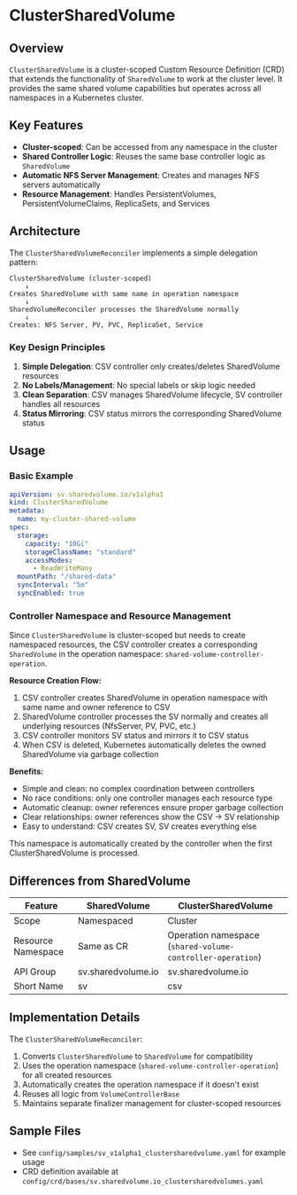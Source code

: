 # ClusterSharedVolume

## Overview

`ClusterSharedVolume` is a cluster-scoped Custom Resource Definition (CRD) that extends the functionality of `SharedVolume` to work at the cluster level. It provides the same shared volume capabilities but operates across all namespaces in a Kubernetes cluster.

## Key Features

- **Cluster-scoped**: Can be accessed from any namespace in the cluster
- **Shared Controller Logic**: Reuses the same base controller logic as `SharedVolume`
- **Automatic NFS Server Management**: Creates and manages NFS servers automatically
- **Resource Management**: Handles PersistentVolumes, PersistentVolumeClaims, ReplicaSets, and Services

## Architecture

The `ClusterSharedVolumeReconciler` implements a simple delegation pattern:

```
ClusterSharedVolume (cluster-scoped)
    ↓
Creates SharedVolume with same name in operation namespace
    ↓
SharedVolumeReconciler processes the SharedVolume normally
    ↓
Creates: NFS Server, PV, PVC, ReplicaSet, Service
```

### Key Design Principles

1. **Simple Delegation**: CSV controller only creates/deletes SharedVolume resources
2. **No Labels/Management**: No special labels or skip logic needed
3. **Clean Separation**: CSV manages SharedVolume lifecycle, SV controller handles all resources
4. **Status Mirroring**: CSV status mirrors the corresponding SharedVolume status

## Usage

### Basic Example

```yaml
apiVersion: sv.sharedvolume.io/v1alpha1
kind: ClusterSharedVolume
metadata:
  name: my-cluster-shared-volume
spec:
  storage:
    capacity: "10Gi"
    storageClassName: "standard"
    accessModes:
      - ReadWriteMany
  mountPath: "/shared-data"
  syncInterval: "5m"
  syncEnabled: true
```

### Controller Namespace and Resource Management

Since `ClusterSharedVolume` is cluster-scoped but needs to create namespaced resources, the CSV controller creates a corresponding `SharedVolume` in the operation namespace: `shared-volume-controller-operation`.

**Resource Creation Flow:**
1. CSV controller creates SharedVolume in operation namespace with same name and owner reference to CSV
2. SharedVolume controller processes the SV normally and creates all underlying resources (NfsServer, PV, PVC, etc.)
3. CSV controller monitors SV status and mirrors it to CSV status
4. When CSV is deleted, Kubernetes automatically deletes the owned SharedVolume via garbage collection

**Benefits:**
- Simple and clean: no complex coordination between controllers
- No race conditions: only one controller manages each resource type
- Automatic cleanup: owner references ensure proper garbage collection
- Clear relationships: owner references show the CSV → SV relationship
- Easy to understand: CSV creates SV, SV creates everything else

This namespace is automatically created by the controller when the first ClusterSharedVolume is processed.

## Differences from SharedVolume

| Feature | SharedVolume | ClusterSharedVolume |
|---------|--------------|-------------------|
| Scope | Namespaced | Cluster |
| Resource Namespace | Same as CR | Operation namespace (`shared-volume-controller-operation`) |
| API Group | sv.sharedvolume.io | sv.sharedvolume.io |
| Short Name | sv | csv |

## Implementation Details

The `ClusterSharedVolumeReconciler`:

1. Converts `ClusterSharedVolume` to `SharedVolume` for compatibility
2. Uses the operation namespace (`shared-volume-controller-operation`) for all created resources
3. Automatically creates the operation namespace if it doesn't exist
4. Reuses all logic from `VolumeControllerBase`
5. Maintains separate finalizer management for cluster-scoped resources

## Sample Files

- See `config/samples/sv_v1alpha1_clustersharedvolume.yaml` for example usage
- CRD definition available at `config/crd/bases/sv.sharedvolume.io_clustersharedvolumes.yaml`
